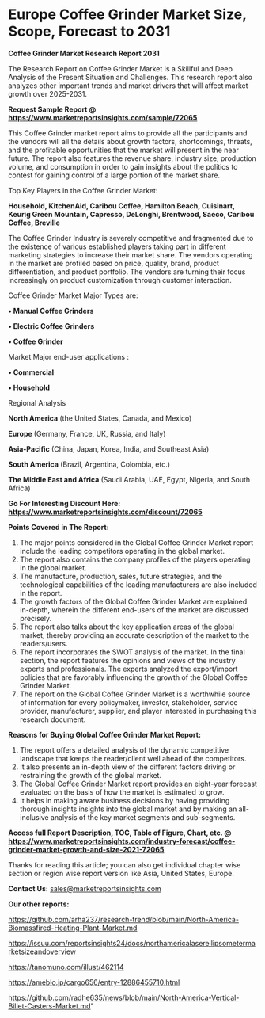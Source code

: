 # Europe Coffee Grinder Market Size, Scope, Forecast to 2031

<strong>Coffee Grinder Market Research Report 2031</strong>

The Research Report on Coffee Grinder Market is a Skillful and Deep Analysis of the Present Situation and Challenges. This research report also analyzes other important trends and market drivers that will affect market growth over 2025-2031.

<strong>Request Sample Report @ <a href=https://www.marketreportsinsights.com/sample/72065>https://www.marketreportsinsights.com/sample/72065</a></strong>

This Coffee Grinder market report aims to provide all the participants and the vendors will all the details about growth factors, shortcomings, threats, and the profitable opportunities that the market will present in the near future. The report also features the revenue share, industry size, production volume, and consumption in order to gain insights about the politics to contest for gaining control of a large portion of the market share.

Top Key Players in the Coffee Grinder Market:

<strong>Household, KitchenAid, Caribou Coffee, Hamilton Beach, Cuisinart, Keurig Green Mountain, Capresso, DeLonghi, Brentwood, Saeco, Caribou Coffee, Breville</strong>

The Coffee Grinder Industry is severely competitive and fragmented due to the existence of various established players taking part in different marketing strategies to increase their market share. The vendors operating in the market are profiled based on price, quality, brand, product differentiation, and product portfolio. The vendors are turning their focus increasingly on product customization through customer interaction.

Coffee Grinder Market Major Types are:

<strong>• Manual Coffee Grinders

• Electric Coffee Grinders

• Coffee Grinder</strong>

Market Major end-user applications :

<strong>• Commercial

• Household</strong>

Regional Analysis

</u><strong><b>North America</b></strong> (the United States, Canada, and Mexico)

<strong><b>Europe </b></strong>(Germany, France, UK, Russia, and Italy)

<strong><b>Asia-Pacific</b></strong> (China, Japan, Korea, India, and Southeast Asia)

<strong><b>South America</b></strong> (Brazil, Argentina, Colombia, etc.)

<strong><b>The Middle East and Africa</b></strong> (Saudi Arabia, UAE, Egypt, Nigeria, and South Africa)

<strong>Go For Interesting Discount Here: <a href=https://www.marketreportsinsights.com/discount/72065>https://www.marketreportsinsights.com/discount/72065</a></strong>

<strong>Points Covered in The Report:</strong>
<ol>
  <li>The major points considered in the Global Coffee Grinder Market report include the leading competitors operating in the global market.</li>
  <li>The report also contains the company profiles of the players operating in the global market.</li>
  <li>The manufacture, production, sales, future strategies, and the technological capabilities of the leading manufacturers are also included in the report.</li>
  <li>The growth factors of the Global Coffee Grinder Market are explained in-depth, wherein the different end-users of the market are discussed precisely.</li>
  <li>The report also talks about the key application areas of the global market, thereby providing an accurate description of the market to the readers/users.</li>
  <li>The report incorporates the SWOT analysis of the market. In the final section, the report features the opinions and views of the industry experts and professionals. The experts analyzed the export/import policies that are favorably influencing the growth of the Global Coffee Grinder Market.</li>
  <li>The report on the Global Coffee Grinder Market is a worthwhile source of information for every policymaker, investor, stakeholder, service provider, manufacturer, supplier, and player interested in purchasing this research document.</li>
</ol>
<strong>Reasons for Buying Global Coffee Grinder Market Report:</strong>

<ol>
  <li>The report offers a detailed analysis of the dynamic competitive landscape that keeps the reader/client well ahead of the competitors.</li>
  <li>It also presents an in-depth view of the different factors driving or restraining the growth of the global market.</li>
  <li>The Global Coffee Grinder Market report provides an eight-year forecast evaluated on the basis of how the market is estimated to grow.</li>
  <li>It helps in making aware business decisions by having providing thorough insights insights into the global market and by making an all-inclusive analysis of the key market segments and sub-segments.</li>
</ol>
<strong>Access full Report Description, TOC, Table of Figure, Chart, etc. @ <a href=https://www.marketreportsinsights.com/industry-forecast/coffee-grinder-market-growth-and-size-2021-72065>https://www.marketreportsinsights.com/industry-forecast/coffee-grinder-market-growth-and-size-2021-72065</a></strong>


Thanks for reading this article; you can also get individual chapter wise section or region wise report version like Asia, United States, Europe.

<strong>Contact Us:</strong>
sales@marketreportsinsights.com

<strong>Our other reports:</strong>

<a href=https://github.com/arha237/research-trend/blob/main/North-America-Biomassfired-Heating-Plant-Market.md>https://github.com/arha237/research-trend/blob/main/North-America-Biomassfired-Heating-Plant-Market.md</a>

<a href=https://issuu.com/reportsinsights24/docs/northamericalaserellipsometermarketsizeandoverview>https://issuu.com/reportsinsights24/docs/northamericalaserellipsometermarketsizeandoverview</a>

<a href=https://tanomuno.com/illust/462114>https://tanomuno.com/illust/462114</a>

<a href=https://ameblo.jp/cargo656/entry-12886455710.html>https://ameblo.jp/cargo656/entry-12886455710.html</a>

<a href=https://github.com/radhe635/news/blob/main/North-America-Vertical-Billet-Casters-Market.md>https://github.com/radhe635/news/blob/main/North-America-Vertical-Billet-Casters-Market.md</a>"

